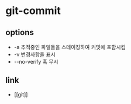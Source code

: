 # git-commit

## options
- -a 추적중인 파일들을 스테이징하여 커밋에 포함시킴
- -v 변경사항을 표시
- --no-verify 훅 무시

## link
- [[git]]

